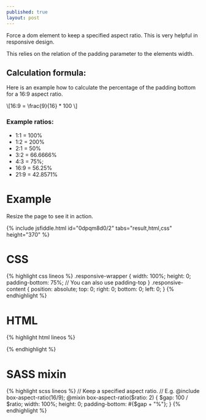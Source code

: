 ```yaml
---
published: true
layout: post
---
```

Force a dom element to keep a specified aspect ratio. This is very helpful in responsive design.

This relies on the relation of the padding parameter to the elements width.

## Calculation formula:

Here is an example how to calculate the percentage of the padding bottom for a 16:9 aspect ratio.

\\[16:9 = \frac{9}{16} * 100 \\]

### Example ratios:
* 1:1 = 100%
* 1:2 = 200%
* 2:1 = 50%
* 3:2 = 66.6666%
* 4:3 = 75%;
* 16:9 = 56.25%
* 21:9 = 42.8571%


# Example
Resize the page to see it in action.

{% include jsfiddle.html id="0dpqm8d0/2" tabs="result,html,css" height="370" %}

# CSS
{% highlight css lineos %}
.responsive-wrapper {
  width: 100%;
  height: 0;
  padding-bottom: 75%; // You can also use padding-top
}
.responsive-content {
  position: absolute;
  top: 0;
  right: 0;
  bottom: 0;
  left: 0;
}
{% endhighlight %}

# HTML
{% highlight html lineos %}
<div class="responsive-wrapper">
  <div class="responsive-content">
    <!-- @todo add content -->
  </div>
</div>
{% endhighlight %}

# SASS mixin
{% highlight scss lineos %}
// Keep a specified aspect ratio.
// E.g. @include box-aspect-ratio(16/9);
@mixin box-aspect-ratio($ratio: 2) {
  $gap: 100 / $ratio;
  width: 100%;
  height: 0;
  padding-bottom: #{$gap + "%"};
}
{% endhighlight %}
